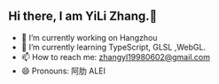 ## Hi there, I am YiLi Zhang.👋


- 🔭 I’m currently working on Hangzhou
- 🌱 I’m currently learning TypeScript, GLSL ,WebGL.
- 📫 How to reach me: zhangyl19980602@gmail.com
- 😄 Pronouns: 阿肋 ALEI
